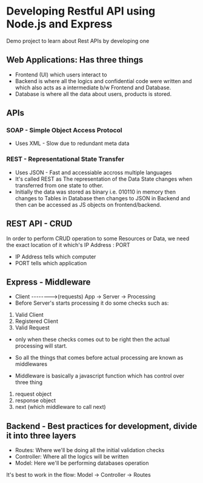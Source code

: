 # Developing Restful API using Node.js and Express

Demo project to learn about Rest APIs by developing one

## Web Applications: Has three things

- Frontend (UI) which users interact to
- Backend is where all the logics and confidential code were written and which also acts as a intermediate b/w Frontend and Database.
- Database is where all the data about users, products is stored.

## APIs

### SOAP - Simple Object Access Protocol

- Uses XML - Slow due to redundant meta data

### REST - Representational State Transfer

- Uses JSON - Fast and accessiable accross multiple languages
- It's called REST as The representation of the Data State changes when transferred from one state to other.
- Initially the data was stored as binary i.e. 010110 in memory then changes to Tables in Database then changes to JSON in Backend and then can be accessed as JS objects on frontend/backend.

## REST API - CRUD

In order to perform CRUD operation to some Resources or Data, we need the exact location of it which's IP Address : PORT

- IP Address tells which computer
- PORT tells which application

## Express - Middleware

- Client -------->(requests) App -> Server -> Processing
- Before Server's starts processing it do some checks such as:

1. Valid Client
2. Registered Client
3. Valid Request

- only when these checks comes out to be right then the actual processing will start.
- So all the things that comes before actual processing are known as middlewares

- Middleware is basically a javascript function which has control over three thing

1. request object
2. response object
3. next (which middleware to call next)

## Backend - Best practices for development, divide it into three layers

- Routes: Where we'll be doing all the initial validation checks
- Controller: Where all the logics will be written
- Model: Here we'll be performing databases operation

It's best to work in the flow: Model -> Controller -> Routes
